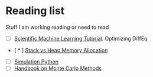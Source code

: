 # Reading list
Stuff I am working reading or need to read

  - [ ] [Scientific Machine Learning Tutorial](https://github.com/SciML/SciMLTutorials.jl). Optimizing DiffEq
  - [ * ] [Stack vs Heap Memory Allocation](http://net-informations.com/faq/net/stack-heap.htm)
  - [ ] [Simulation Python](https://simpy.readthedocs.io/en/latest/simpy_intro/)  
  - [ ] [Handbook on Monte Carlo Methods](https://people.smp.uq.edu.au/DirkKroese/montecarlohandbook/)

